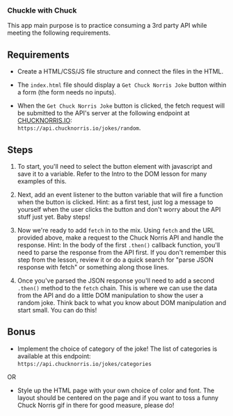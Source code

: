 ### Chuckle with Chuck

This app main purpose is to practice consuming a 3rd party API while meeting the following requirements.

## Requirements

- Create a HTML/CSS/JS file structure and connect the files in the HTML.

- The `index.html` file should display a `Get Chuck Norris Joke` button within a form (the form needs no inputs).

- When the `Get Chuck Norris Joke` button is clicked, the fetch request will be submitted to the API's server at the following endpoint at [CHUCKNORRIS.IO](https://api.chucknorris.io/):<br>`https://api.chucknorris.io/jokes/random`. 


## Steps

1. To start, you'll need to select the button element with javascript and save it to a variable. Refer to the Intro to the DOM lesson for many examples of this.

2. Next, add an event listener to the button variable that will fire a function when the button is clicked. Hint: as a first test, just log a message to yourself when the user clicks the button and don't worry about the API stuff just yet. Baby steps!

3. Now we're ready to add `fetch` in to the mix. Using `fetch` and the URL provided above, make a request to the Chuck Norris API and handle the response. Hint: In the body of the first `.then()` callback function, you'll need to parse the response from the API first. If you don't remember this step from the lesson, review it or do a quick search for "parse JSON response with fetch" or something along those lines.

4. Once you've parsed the JSON response you'll need to add a second `.then()` method to the `fetch` chain. This is where we can use the data from the API and do a little DOM manipulation to show the user a random joke. Think back to what you know about DOM manipulation and start small. You can do this!

## Bonus

- Implement the choice of category of the joke!
  The list of categories is available at this endpoint:<br>`https://api.chucknorris.io/jokes/categories`

OR

- Style up the HTML page with your own choice of color and font. The layout should be centered on the page and if you want to toss a funny Chuck Norris gif in there for good measure, please do!



